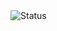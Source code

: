 <img alt="Status" src="https://img.shields.io/static/v1?label=Status&labelColor=24292F&color=8250DF&logo=github&logoColor=white&style=flat&message=Commits%20are%20clean%2C%20but%20I%E2%80%99m%20not." />
